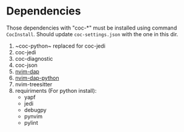 # Dependencies

Those dependencies with "coc-*" must be installed using command `CocInstall`.
Should update `coc-settings.json` with the one in this dir.

1. ~coc-python~ replaced for coc-jedi
2. coc-jedi
3. coc-diagnostic
4. coc-json
5. [nvim-dap](https://github.com/mfussenegger/nvim-dap)
6. [nvim-dap-python](https://github.com/mfussenegger/nvim-dap-python)
7. nvim-treesitter
1. requiriments (For python install):
    - yapf
    - jedi
    - debugpy
    - pynvim
    - pylint
